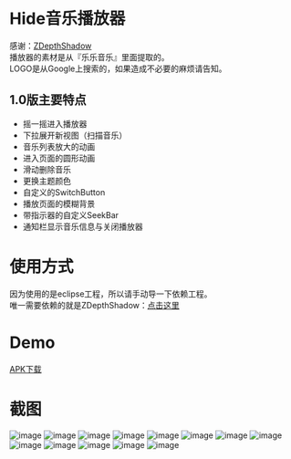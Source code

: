 # Hide音乐播放器   
感谢：<a href="https://github.com/ShogoMizumoto/ZDepthShadow" target="_blank">ZDepthShadow</a>  
播放器的素材是从『乐乐音乐』里面提取的。  
LOGO是从Google上搜索的，如果造成不必要的麻烦请告知。


## 1.0版主要特点
* 摇一摇进入播放器
* 下拉展开新视图（扫描音乐）
* 音乐列表放大的动画
* 进入页面的圆形动画
* 滑动删除音乐
* 更换主题颜色
* 自定义的SwitchButton
* 播放页面的模糊背景
* 带指示器的自定义SeekBar
* 通知栏显示音乐信息与关闭播放器  


# 使用方式  
因为使用的是eclipse工程，所以请手动导一下依赖工程。  
唯一需要依赖的就是ZDepthShadow：<a href="https://github.com/w9xhc/ShadowLayout-for-eclipse" target="_blank">点击这里</a> 

# Demo  
<a href="https://github.com/w9xhc/Hide-Music-Player/blob/master/apk/hide_player.apk" target="_blank">APK下载</a> 


# 截图  
![image](https://github.com/w9xhc/Hide-Music-Player/blob/master/Screenshots/1.jpg?raw=true)
![image](https://github.com/w9xhc/Hide-Music-Player/blob/master/Screenshots/2.jpg?raw=true)
![image](https://github.com/w9xhc/Hide-Music-Player/blob/master/Screenshots/3.jpg?raw=true)
![image](https://github.com/w9xhc/Hide-Music-Player/blob/master/Screenshots/4.jpg?raw=true)
![image](https://github.com/w9xhc/Hide-Music-Player/blob/master/Screenshots/5.jpg?raw=true)
![image](https://github.com/w9xhc/Hide-Music-Player/blob/master/Screenshots/5.5.jpg?raw=true)
![image](https://github.com/w9xhc/Hide-Music-Player/blob/master/Screenshots/6.jpg?raw=true)
![image](https://github.com/w9xhc/Hide-Music-Player/blob/master/Screenshots/7.jpg?raw=true)
![image](https://github.com/w9xhc/Hide-Music-Player/blob/master/Screenshots/8.jpg?raw=true)
![image](https://github.com/w9xhc/Hide-Music-Player/blob/master/Screenshots/9.jpg?raw=true)
![image](https://github.com/w9xhc/Hide-Music-Player/blob/master/Screenshots/10.jpg?raw=true)
![image](https://github.com/w9xhc/Hide-Music-Player/blob/master/Screenshots/11.jpg?raw=true)
![image](https://github.com/w9xhc/Hide-Music-Player/blob/master/Screenshots/12.jpg?raw=true)
